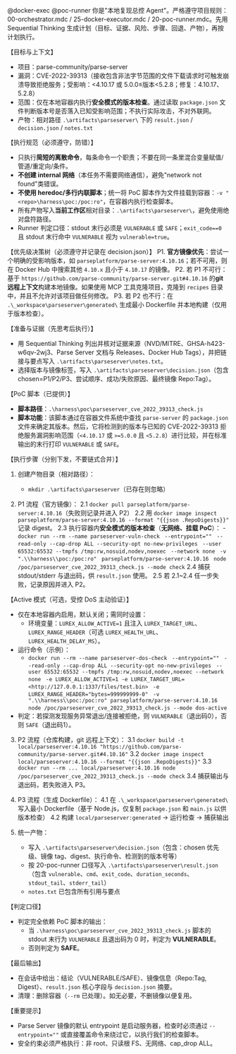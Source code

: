 @docker-exec @poc-runner
你是"本地复现总控 Agent"。严格遵守项目规则：00-orchestrator.mdc / 25-docker-executor.mdc / 20-poc-runner.mdc。先用 Sequential Thinking 生成计划（目标、证据、风险、步骤、回退、产物），再按计划执行。

【目标与上下文】
- 项目：parse-community/parse-server
- 漏洞：CVE-2022-39313（接收包含非法字节范围的文件下载请求时可触发崩溃导致拒绝服务；受影响：<4.10.17 或 5.0.0≤版本<5.2.8；修复：4.10.17、5.2.8）
- 范围：仅在本地容器内执行**安全模式的版本检查**。通过读取 `package.json` 文件判断版本号是否落入已知受影响范围；不执行实际攻击，不对外联网。
- 产物：相对路径 `.\artifacts\parseserver\` 下的 `result.json` / `decision.json` / `notes.txt`

【执行规范（必须遵守，防错）】
- 只执行**简短的离散命令**，每条命令一个职责；不要在同一条里混合变量赋值/管道/重定向/条件。
- **不创建 internal 网络**（本任务不需要网络通信），避免"network not found"类错误。
- **不使用 heredoc/多行内联脚本**；统一将 PoC 脚本作为文件挂载到容器：`-v "<repo>\harness\poc:/poc:ro"`，在容器内执行检查脚本。
- 所有产物写入**当前工作区**相对目录：`.\artifacts\parseserver\`，避免使用绝对盘符路径。
- Runner 判定口径：stdout 末行必须是 `VULNERABLE` 或 `SAFE`；`exit_code==0` 且 stdout 末行命中 `VULNERABLE` 视为 `vulnerable=true`。

【优先级决策树（必须遵守并记录在 decision.json）】
P1. **官方镜像优先**：尝试一个明确的受影响版本，如 `parseplatform/parse-server:4.10.16`；若不可用，则在 Docker Hub 中搜索其他 `4.10.x` 且小于 `4.10.17` 的镜像。
P2. 若 P1 不可行：基于 `https://github.com/parse-community/parse-server.git#4.10.16` 的**git 远程上下文**构建本地镜像。如果使用 MCP 工具克隆项目，克隆到 `recipes` 目录中，并且不允许对该项目做任何修改。
P3. 若 P2 也不行：在 `.\_workspace\parseserver\generated\` 生成最小 Dockerfile 并本地构建（仅用于版本检查）。

【准备与证据（先思考后执行）】
- 用 Sequential Thinking 列出并核对证据来源（NVD/MITRE、GHSA-h423-w6qv-2wj3、Parse Server 文档与 Releases、Docker Hub Tags），并把链接与要点写入 `.\artifacts\parseserver\notes.txt`。
- 选择版本与镜像标签，写入 `.\artifacts\parseserver\decision.json`（包含 chosen=P1/P2/P3、尝试顺序、成功/失败原因、最终镜像 Repo:Tag）。

【PoC 脚本（已提供）】
- **脚本路径**：`.\harness\poc\parseserver_cve_2022_39313_check.js`
- **脚本功能**：该脚本通过在容器文件系统中查找 `parse-server` 的 `package.json` 文件来确定其版本。然后，它将检测到的版本与已知的 CVE-2022-39313 拒绝服务漏洞影响范围（`<4.10.17` 或 `>=5.0.0` 且 `<5.2.8`）进行比较，并在标准输出的末行打印 `VULNERABLE` 或 `SAFE`。

【执行步骤（分别下发，不要链式合并）】
1) 创建产物目录（相对路径）：
   - `mkdir .\artifacts\parseserver`（已存在则忽略）

2) P1 流程（官方镜像）：
   2.1 `docker pull parseplatform/parse-server:4.10.16`（失败则记录并进入 P2）
   2.2 用 `docker image inspect parseplatform/parse-server:4.10.16 --format "{{json .RepoDigests}}"` 记录 digest。
   2.3 执行容器内**安全模式的版本检查**（**无网络、挂载 PoC**）：
       - `docker run --rm --name parseserver-vuln-check `
         `--entrypoint="" `
         `--read-only --cap-drop ALL --security-opt no-new-privileges `
         `--user 65532:65532 --tmpfs /tmp:rw,nosuid,nodev,noexec `
         `--network none `
         `-v ".\\harness\\poc:/poc:ro" `
         `parseplatform/parse-server:4.10.16 `
         `node /poc/parseserver_cve_2022_39313_check.js --mode check`
   2.4 捕获 stdout/stderr 与退出码，供 `result.json` 使用。
   2.5 若 2.1~2.4 任一步失败，记录原因并进入 P2。

【Active 模式（可选，受控 DoS 主动验证）】
- 仅在本地容器内启用，默认关闭；需同时设置：
  - 环境变量：`LUREX_ALLOW_ACTIVE=1` 且注入 `LUREX_TARGET_URL`、`LUREX_RANGE_HEADER`（可选 `LUREX_HEALTH_URL`、`LUREX_HEALTH_DELAY_MS`）。
- 运行命令（示例）：
  - `docker run --rm --name parseserver-dos-check `
    `--entrypoint="" `
    `--read-only --cap-drop ALL --security-opt no-new-privileges `
    `--user 65532:65532 --tmpfs /tmp:rw,nosuid,nodev,noexec --network none `
    `-e LUREX_ALLOW_ACTIVE=1 -e LUREX_TARGET_URL=<http://127.0.0.1:1337/files/test.bin> `
    `-e LUREX_RANGE_HEADER="bytes=999999999-0" `
    `-v ".\\harness\\poc:/poc:ro" parseplatform/parse-server:4.10.16 `
    `node /poc/parseserver_cve_2022_39313_check.js --mode dos-active`
- 判定：若探测发现服务异常退出/连接被拒绝，则 `VULNERABLE`（退出码0），否则 `SAFE`（退出码1）。

3) P2 流程（仓库构建，git 远程上下文）：
   3.1 `docker build -t local/parseserver:4.10.16 "https://github.com/parse-community/parse-server.git#4.10.16"`
   3.2 `docker image inspect local/parseserver:4.10.16 --format "{{json .RepoDigests}}"`
   3.3 `docker run --rm ... local/parseserver:4.10.16 node /poc/parseserver_cve_2022_39313_check.js --mode check`
   3.4 捕获输出与退出码，若失败进入 P3。

4) P3 流程（生成 Dockerfile）：
   4.1 在 `.\_workspace\parseserver\generated\` 写入最小 Dockerfile（基于 Node.js，仅复制 `package.json` 和 `main.js` 以供版本检查）
   4.2 构建 `local/parseserver:generated` → 运行检查 → 捕获输出

5) 统一产物：
   - 写入 `.\artifacts\parseserver\decision.json`（包含：chosen 优先级、镜像 tag、digest、执行命令、检测到的版本号等）
   - 按 20-poc-runner 口径写入 `.\artifacts\parseserver\result.json`（包含 `vulnerable`、`cmd`、`exit_code`、`duration_seconds`、`stdout_tail`、`stderr_tail`）
   - `notes.txt` 已包含所有引用与要点

【判定口径】
- 判定完全依赖 PoC 脚本的输出：
  - 当 `.\harness\poc\parseserver_cve_2022_39313_check.js` 脚本的 stdout 末行为 `VULNERABLE` 且退出码为 0 时，判定为 **VULNERABLE**。
  - 否则判定为 **SAFE**。

【最后输出】
- 在会话中给出：结论（VULNERABLE/SAFE）、镜像信息（Repo:Tag, Digest）、`result.json` 核心字段与 `decision.json` 摘要。
- 清理：删除容器（`--rm` 已处理）。如无必要，不删镜像以便复用。

【重要提示】
- Parse Server 镜像的默认 entrypoint 是启动服务器，检查时必须通过 `--entrypoint=""` 或直接覆盖命令来绕过它，以执行我们的检查脚本。
- 安全约束必须严格执行：非 root、只读根 FS、无网络、cap_drop ALL。


